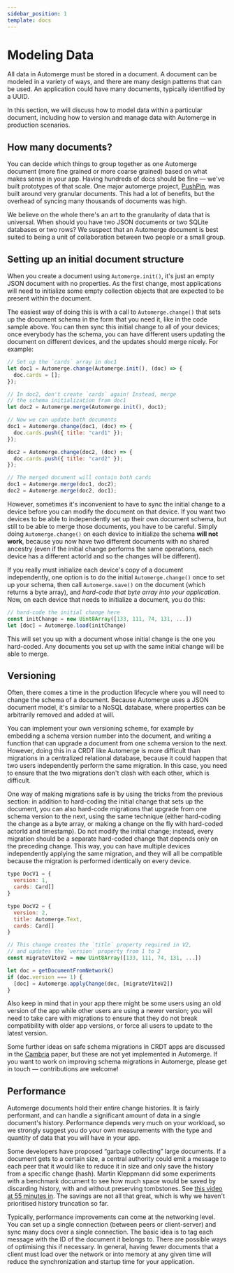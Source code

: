 ```yaml
---
sidebar_position: 1
template: docs
---
```


# Modeling Data

All data in Automerge must be stored in a document. A document can be modeled in a variety of ways, and there are many design patterns that can be used. An application could have many documents, typically identified by a UUID.

In this section, we will discuss how to model data within a particular document, including how to version and manage data with Automerge in production scenarios.

## How many documents?

You can decide which things to group together as one Automerge document (more fine grained or more coarse grained) based on what makes sense in your app. Having hundreds of docs should be fine — we've built prototypes of that scale. One major automerge project, [PushPin](https://github.com/automerge/pushpin), was built around very granular documents. This had a lot of benefits, but the overhead of syncing many thousands of documents was high.

We believe on the whole there's an art to the granularity of data that is universal. When should you have two JSON documents or two SQLite databases or two rows? We suspect that an Automerge document is best suited to being a unit of collaboration between two people or a small group.

## Setting up an initial document structure

When you create a document using `Automerge.init()`, it's just an empty JSON document with no properties. As the first change, most applications will need to initialize some empty collection objects that are expected to be present within the document.

The easiest way of doing this is with a call to `Automerge.change()` that sets up the document schema in the form that you need it, like in the code sample above. You can then sync this initial change to all of your devices; once everybody has the schema, you can have different users updating the document on different devices, and the updates should merge nicely. For example:

```js
// Set up the `cards` array in doc1
let doc1 = Automerge.change(Automerge.init(), (doc) => {
  doc.cards = [];
});

// In doc2, don't create `cards` again! Instead, merge
// the schema initialization from doc1
let doc2 = Automerge.merge(Automerge.init(), doc1);

// Now we can update both documents
doc1 = Automerge.change(doc1, (doc) => {
  doc.cards.push({ title: "card1" });
});

doc2 = Automerge.change(doc2, (doc) => {
  doc.cards.push({ title: "card2" });
});

// The merged document will contain both cards
doc1 = Automerge.merge(doc1, doc2);
doc2 = Automerge.merge(doc2, doc1);
```

However, sometimes it's inconvenient to have to sync the initial change to a device before you can modify the document on that device. If you want two devices to be able to independently set up their own document schema, but still to be able to merge those documents, you have to be careful. Simply doing `Automerge.change()` on each device to initialize the schema **will not work**, because you now have two different documents with no shared ancestry (even if the initial change performs the same operations, each device has a different actorId and so the changes will be different).

If you really must initialize each device's copy of a document independently, one option is to do the initial `Automerge.change()` once to set up your schema, then call `Automerge.save()` on the document (which returns a byte array), and _hard-code that byte array into your application_. Now, on each device that needs to initialize a document, you do this:

```js
// hard-code the initial change here
const initChange = new Uint8Array([133, 111, 74, 131, ...])
let [doc] = Automerge.load(initChange)
```

This will set you up with a document whose initial change is the one you hard-coded. Any documents you set up with the same initial change will be able to merge.

## Versioning

Often, there comes a time in the production lifecycle where you will need to change the schema of a document. Because Automerge uses a JSON document model, it's similar to a NoSQL database, where properties can be arbitrarily removed and added at will.

You can implement your own versioning scheme, for example by embedding a schema version number into the document, and writing a function that can upgrade a document from one schema version to the next. However, doing this in a CRDT like Automerge is more difficult than migrations in a centralized relational database, because it could happen that two users independently perform the same migration. In this case, you need to ensure that the two migrations don't clash with each other, which is difficult.

One way of making migrations safe is by using the tricks from the previous section: in addition to hard-coding the initial change that sets up the document, you can also hard-code migrations that upgrade from one schema version to the next, using the same technique (either hard-coding the change as a byte array, or making a change on the fly with hard-coded actorId and timestamp). Do not modify the initial change; instead, every migration should be a separate hard-coded change that depends only on the preceding change. This way, you can have multiple devices independently applying the same migration, and they will all be compatible because the migration is performed identically on every device.

```js
type DocV1 = {
  version: 1,
  cards: Card[]
}

type DocV2 = {
  version: 2,
  title: Automerge.Text,
  cards: Card[]
}

// This change creates the `title` property required in V2,
// and updates the `version` property from 1 to 2
const migrateV1toV2 = new Uint8Array([133, 111, 74, 131, ...])

let doc = getDocumentFromNetwork()
if (doc.version === 1) {
  [doc] = Automerge.applyChange(doc, [migrateV1toV2])
}
```

Also keep in mind that in your app there might be some users using an old version of the app while other users are using a newer version; you will need to take care with migrations to ensure that they do not break compatibility with older app versions, or force all users to update to the latest version.

Some further ideas on safe schema migrations in CRDT apps are discussed in the [Cambria](https://www.inkandswitch.com/cambria) paper, but these are not yet implemented in Automerge. If you want to work on improving schema migrations in Automerge, please get in touch — contributions are welcome!

## Performance

Automerge documents hold their entire change histories. It is fairly performant, and can handle a significant amount of data in a single document's history. Performance depends very much on your workload, so we strongly suggest you do your own measurements with the type and quantity of data that you will have in your app.

Some developers have proposed “garbage collecting” large documents. If a document gets to a certain size, a central authority could emit a message to each peer that it would like to reduce it in size and only save the history from a specific change (hash). Martin Kleppmann did some experiments with a benchmark document to see how much space would be saved by discarding history, with and without preserving tombstones. See [this video at 55 minutes in](https://youtu.be/x7drE24geUw?t=3289). The savings are not all that great, which is why we haven't prioritised history truncation so far.

Typically, performance improvements can come at the networking level. You can set up a single connection (between peers or client-server) and sync many docs over a single connection. The basic idea is to tag each message with the ID of the document it belongs to. There are possible ways of optimising this if necessary. In general, having fewer documents that a client must load over the network or into memory at any given time will reduce the synchronization and startup time for your application.
